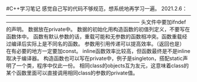 #C++学习笔记
感觉自己写的代码不够规范，想系统地再学习一遍。
2021.2.6：
——————————————————————————————————————————————————————————————
头文件中要加ifndef的声明。
数据放在private中。
数据的初始化用构造函数的初值列定义，不要写在函数体中。
函数有默认参数的话，重载可能和无参数的函数相冲突。函数重载经过编译后实际上是不同名的函数。
参数用引用传递可以提高效率。（返回也是）
在有必要的地方一定要加const。
inline函数效率比较高，但函数最终是不是inline取决于编译器。
构造函数也可以写在private中，例子是singleton，搭配static声明了一个类，程序中仅此一份。
相同class的objects互为友元，这意味着class的某个函数里面可以直接调用相同class的参数的private值。
